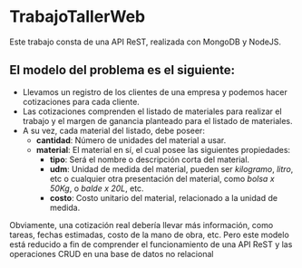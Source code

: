 # TrabajoTallerWeb
Este trabajo consta de una API ReST, realizada con MongoDB y NodeJS.

## El modelo del problema es el siguiente:
- Llevamos un registro de los clientes de una empresa y podemos hacer cotizaciones para cada cliente.
- Las cotizaciones comprenden el listado de materiales para realizar el trabajo y el margen de ganancia planteado para el listado de materiales.
- A su vez, cada material del listado, debe poseer:
  - **cantidad**: Número de unidades del material a usar.
  - **material**: El material en sí, el cual posee las siguientes propiedades:
    - **tipo**: Será el nombre o descripción corta del material.
    - **udm**: Unidad de medida del material, pueden ser _kilogramo_, _litro_, etc o cualquier otra presentación del material, como _bolsa x 50Kg_, o _balde x 20L_, etc.
    - **costo**: Costo unitario del material, relacionado a la unidad de medida.

Obviamente, una cotización real debería llevar más información, como tareas, fechas estimadas, costo de la mano de obra, etc. Pero este modelo está reducido a fin de comprender el funcionamiento de una API ReST y las operaciones CRUD en una base de datos no relacional
